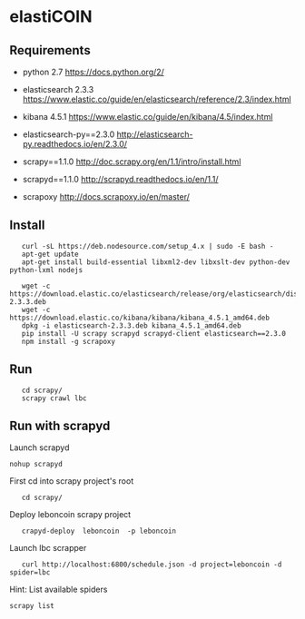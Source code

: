 # elastiCOIN


## Requirements
* python 2.7
  https://docs.python.org/2/

* elasticsearch 2.3.3
  https://www.elastic.co/guide/en/elasticsearch/reference/2.3/index.html

* kibana 4.5.1
  https://www.elastic.co/guide/en/kibana/4.5/index.html

* elasticsearch-py==2.3.0
  http://elasticsearch-py.readthedocs.io/en/2.3.0/

* scrapy==1.1.0
  http://doc.scrapy.org/en/1.1/intro/install.html

* scrapyd==1.1.0
  http://scrapyd.readthedocs.io/en/1.1/

* scrapoxy
  http://docs.scrapoxy.io/en/master/

## Install
```
   curl -sL https://deb.nodesource.com/setup_4.x | sudo -E bash -
   apt-get update 
   apt-get install build-essential libxml2-dev libxslt-dev python-dev python-lxml nodejs

   wget -c https://download.elastic.co/elasticsearch/release/org/elasticsearch/distribution/deb/elasticsearch/2.3.3/elasticsearch-2.3.3.deb 
   wget -c https://download.elastic.co/kibana/kibana/kibana_4.5.1_amd64.deb
   dpkg -i elasticsearch-2.3.3.deb kibana_4.5.1_amd64.deb
   pip install -U scrapy scrapyd scrapyd-client elasticsearch==2.3.0
   npm install -g scrapoxy
``` 


## Run
``` 
   cd scrapy/
   scrapy crawl lbc
``` 

## Run with scrapyd
Launch scrapyd
```
nohup scrapyd
```

First cd into scrapy project's root
```
   cd scrapy/
```
Deploy leboncoin scrapy project
```
   crapyd-deploy  leboncoin  -p leboncoin
```

Launch lbc scrapper
```
   curl http://localhost:6800/schedule.json -d project=leboncoin -d spider=lbc 
```

Hint: List available spiders
```
scrapy list
```
